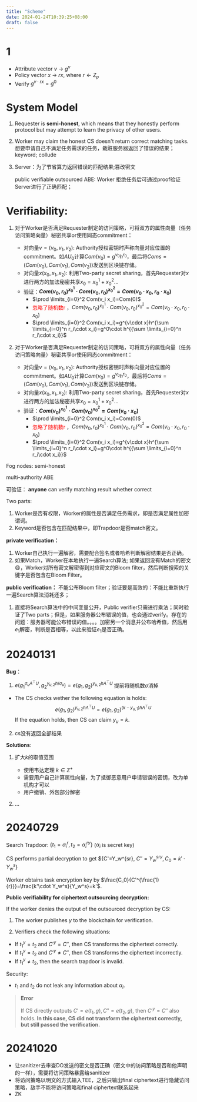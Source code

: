 ```yaml
---
title: "Scheme"
date: 2024-01-24T10:39:25+08:00
draft: false
---
```


# 1
- Attribute vector $v$ -> $g^v$
- Policy vector $x$ -> $rx$, where $r\leftarrow Z_p$
- Verify $g^{v\cdot rx}=g^0$


# System Model
1. Requester is **semi-honest**, which means that they honestly perform protocol but may attempt to learn the privacy of other users.
2. Worker may claim the honest CS doesn't return correct matching tasks. 
   想要申请自己不满足任务需求的任务，栽赃服务器返回了错误的结果； keyword; collude
   
3. Server：为了节省算力返回错误的匹配结果;篡改密文
   
    public verifiable outsourced ABE: Worker 拒绝任务后可通过proof验证 Server进行了正确匹配；

# Verifiability:
1. 对于Worker是否满足Requester制定的访问策略，可将双方的属性向量（任务访问策略向量）秘密共享or使用同态commitment：
   - 对向量$v=(v_0,v_1,v_2)$: Authority授权密钥时声称向量对应位置的commitment。如$AU_0$计算$Com(v_0)=g^{v_0}h^{r_0}$，最后将$Coms=(Com(v_0), Com(v_1), Com(v_2))$发送到区块链存储。
   - 对向量$x(x_0,x_1,x_2)$: 利用Two-party secret sharing，首先Requester对$x$进行两方的加法秘密共享$x_0 = x_0^1+x_0^2$...
   - 验证：**$Com(v_0,r_0)^{x_0^1}\cdot Com(v_0,r_0)^{x_0^2}=Com(v_0\cdot x_0,r_0\cdot x_0)$** 
     - $\prod \limits_{i=0}^2 Com(v_i x_i)=Com(0)$
     - <font color="red">忽略了随机数r</font> ，$Com(v_0,r_0)^{x_0^1}\cdot Com(v_0,r_0)^{x_0^2}=Com(v_0\cdot x_0,r_0\cdot x_0)$
     - $\prod \limits_{i=0}^2 Com(v_i x_i)=g^{v\cdot x}h^{\sum \limits_{i=0}^n r_i\cdot x_i}=g^0\cdot h^{{\sum \limits_{i=0}^n r_i\cdot x_i}}$ 

2. 对于Worker是否满足Requester制定的访问策略，可将双方的属性向量（任务访问策略向量）秘密共享or使用同态commitment：
   - 对向量$v=(v_0,v_1,v_2)$: Authority授权密钥时声称向量对应位置的commitment。如$AU_0$计算$Com(v_0)=g^{v_0}h^{r_0}$，最后将$Coms=(Com(v_0), Com(v_1), Com(v_2))$发送到区块链存储。
   - 对向量$x(x_0,x_1,x_2)$: 利用Two-party secret sharing，首先Requester对$x$进行两方的加法秘密共享$x_0 = x_0^1+x_0^2$...
   - 验证：**$Com(v_0)^{x_0^1}\cdot Com(v_0)^{x_0^2}=Com(v_0\cdot x_0)$** 
     - $\prod \limits_{i=0}^2 Com(v_i x_i)=Com(0)$
     - <font color="red">忽略了随机数r</font> ，$Com(v_0,r_0)^{x_0^1}\cdot Com(v_0,r_0)^{x_0^2}=Com(v_0\cdot x_0,r_0\cdot x_0)$
     - $\prod \limits_{i=0}^2 Com(v_i x_i)=g^{v\cdot x}h^{\sum \limits_{i=0}^n r_i\cdot x_i}=g^0\cdot h^{{\sum \limits_{i=0}^n r_i\cdot x_i}}$ 

Fog nodes: 
    semi-honest

multi-authority ABE

可验证：
**anyone** can verify matching result whether correct
    
Two parts:
1. Worker是否有权限，Worker的属性是否满足任务需求，即是否满足属性加密谓词。
2. Keyword是否包含在匹配结果中，即Trapdoor是否match密文。
   
**private verification：**
1. Worker自己执行一遍解密，需要配合签名或者哈希判断解密结果是否正确。
2. 如果Match，Worker在本地执行一遍Search算法;  如果返回没有Match的密文😩，Worker对所有密文解密得到对应密文的Bloom filter，然后判断搜索的关键字是否包含在Bloom Filter。
   
**public verification：**
不能公布Bloom filter；验证要是高效的：不能比重新执行一遍Search算法消耗还多；
1. 直接将Search算法中的中间变量公开，Public verifier只需进行乘法；同时验证了Two parts；但是，如果服务器公布错误的值，也会通过verify。存在的问题：服务器可能公布错误的值。。。。加密另一个消息并公布哈希值，然后用$e_1$解密，判断是否相等，以此来验证$e_1$是否正确。

# 20240131
**Bug**：
1. $e(g_1^{\sigma_uA^\top U}, g_2^{y_{u,2}h/\sigma_u})=e(g_1,g_2)^{y_{u,2}hA^\top U}$ 提前将随机数$\sigma$消掉
- The CS checks wether the following equation is holds:
$$e(g_1,g_2)^{y_{u,2}hA^\top U}=e(g_1,g_2)^{(k-y_{u,1})hA^\top U}$$
If the equation holds, then CS can claim $y_u=k$.

2. cs没有返回全部结果

**Solutions**:
1. 扩大$k$的取值范围
   - 使用韦达定理 $k\in\mathbb{Z^+}$
   - 需要用户自己计算属性向量，为了抵御恶意用户申请错误的密钥，改为单机构才可以
   - 用户撤销、外包部分解密
  
2. ...
# 20240729


Search Trapdoor: $\{t_1=\alpha_i^{r}, t_2=\alpha_i^{ry}\}$ ($\alpha_i$ is secret key)

CS performs partial decryption to get $\{C'=Y_w^{sr}, $C''=Y_w^{sry}, C_0=k'\cdot Y_w^s\}$

Worker obtains task encryption key by $\frac{C_0}{C'^{\frac{1}{r}}}=\frac{k'\cdot Y_w^s}{Y_w^s}=k'$.

**Public verifiability for ciphertext outsourcing decryption:**

If the worker denies the output of the outsourced decryption by CS:

1. The worker publishes $y$ to the blockchain for verification.

2. Verifiers check the following situations:
- If $t_1^y=t_2$ and $C'^y=C''$, then CS transforms the ciphertext correctly. 
- If $t_1^y=t_2$ and $C'^y\neq C''$, then CS transforms the ciphertext incorrectly. 
- If $t_1^y\neq t _2$, then the search trapdoor is invalid. 

Security: 
- $t_1$ and $t_2$ do not leak any information about $\alpha_i$.

> **Error**
> 
> If CS directly outputs $C'=e(t_1,g), C''=e(t_2,g)$, then $C'^y=C''$ also holds. **In this case, CS did not transform the ciphertext correctly, but still passed the verification.**

# 20241020
- 让sanitizer去审查DO发送的密文是否正确（密文中的访问策略是否和他声明的一样），需要将访问策略暴露给sanitizer
- 将访问策略以明文的方式输入TEE，之后只输出final ciphertext进行隐藏访问策略，敌手不能将访问策略和final ciphertext联系起来
- ZK